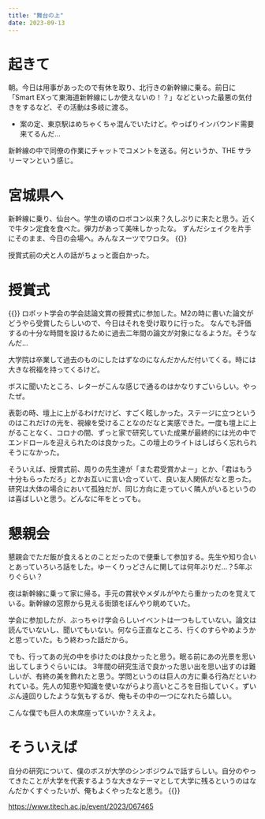 ```yaml
---
title: "舞台の上"
date: 2023-09-13
---
```


# 起きて
朝。今日は用事があったので有休を取り、北行きの新幹線に乗る。前日に「Smart EXって東海道新幹線にしか使えないの！？」などといった最悪の気付きをするなど、その活動は多岐に渡る。
- 案の定、東京駅はめちゃくちゃ混んでいたけど。やっぱりインバウンド需要来てるんだ...

新幹線の中で同僚の作業にチャットでコメントを送る。何というか、THE サラリーマンという感じ。
# 宮城県へ
新幹線に乗り、仙台へ。学生の頃のロボコン以来？久しぶりに来たと思う。近くで牛タン定食を食べた。弾力があって美味しかったな。
ずんだシェイクを片手にそのまま、今日の会場へ。みんなスーツでワロタ。
{{<tweet user="dango_bot" id="1701854430453477842">}}

授賞式前の犬と人の話がちょっと面白かった。
# 授賞式
{{<tweet user="dango_bot" id="1701971669978374380">}}
ロボット学会の学会誌論文賞の授賞式に参加した。M2の時に書いた論文がどうやら受賞したらしいので、今日はそれを受け取りに行った。
なんでも評価するの十分な時間を設けるために過去二年間の論文が対象になるようだ。そうなんだ...

大学院は卒業して過去のものにしたはずなのになんだかんだ付いてくる。時には大きな祝福を持ってくるけど。

ボスに聞いたところ、レターがこんな感じで通るのはかなりすごいらしい。やったぜ。

表彰の時、壇上に上がるわけだけど、すごく眩しかった。ステージに立つというのはこれだけの光を、視線を受けることなのだなと実感できた。一度も壇上に上がることなく、コロナの間、ずっと家で研究していた成果が最終的には光の中でエンドロールを迎えられたのは良かった。この壇上のライトはしばらく忘れられそうになかった。

そういえば、授賞式前、周りの先生達が「また君受賞かよー」とか、「君はもう十分もらっただろ」とかお互いに言い合っていて、良い友人関係だなと思った。研究は大体の場合において孤独だが、同じ方向に走っていく隣人がいるというのは喜ばしいと思う。どんなに年をとっても。
# 懇親会
懇親会でただ飯が食えるとのことだったので便乗して参加する。先生や知り合いとあっていろいろ話をした。ゆーくりっどさんに関しては何年ぶりだ...？5年ぶりぐらい？

夜は新幹線に乗って家に帰る。手元の賞状やメダルがやたら重かったのを覚えている。新幹線の窓際から見える街頭をぼんやり眺めていた。

学会に参加したが、ぶっちゃけ学会らしいイベントは一つもしていない。論文は読んでいないし、聞いてもいない。何なら正直なところ、行くのすらやめようかと思っていた。もう終わった話だから。

でも、行ってあの光の中を歩けたのは良かったと思う。眠る前にあの光景を思い出してしまうぐらいには。
3年間の研究生活で良かった思い出を思い出すのは難しいが、有終の美を飾れたと思う。学問というのは巨人の方に乗る行為だといわれている。先人の知恵や知識を使いながらより高いところを目指していく。ずいぶん遠回りしたような気もするが、俺もその中の一つになれたら嬉しい。

こんな僕でも巨人の末席座っていいか？ええよ。

# そういえば

自分の研究について、僕のボスが大学のシンポジウムで話すらしい。自分のやってきたことが大学を代表するような大きなテーマとして大学に残るというのはなんだかくすぐったいが、俺もよくやったなと思う。
{{<tweet user="dango_bot" id="1702146529728053309">}}

https://www.titech.ac.jp/event/2023/067465